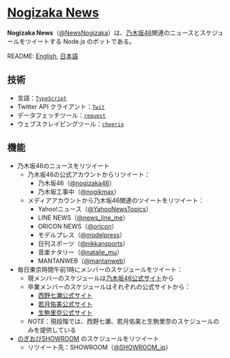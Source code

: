# [Nogizaka News](https://twitter.com/NewsNogizaka)

**Nogizaka News**（[@NewsNogizaka](https://twitter.com/NewsNogizaka)）は、[乃木坂46](https://ja.wikipedia.org/wiki/%E4%B9%83%E6%9C%A8%E5%9D%8246)関連のニュースとスケジュールをツイートする Node.js のボットである。

README: [English](https://github.com/shawnrivers/nogizaka-news/blob/master/README.md), [日本語](https://github.com/shawnrivers/nogizaka-news/blob/master/README.ja.md)

## 技術

- 言語：[`TypeScript`](https://www.typescriptlang.org/)
- Twitter API クライアント：[`Twit`](https://github.com/ttezel/twit)
- データフェッチツール：[`request`](https://github.com/request/request)
- ウェブスクレイピングツール：[`cheerio`](https://github.com/cheeriojs/cheerio)

## 機能

- 乃木坂46のニュースをリツイート
  - 乃木坂46の公式アカウントからリツイート：
    - 乃木坂46（[@nogizaka46](https://twitter.com/nogizaka46)）
    - 乃木坂工事中（[@nogikmax](https://twitter.com/nogikmax)）
  - メディアアカウントから乃木坂46関連のツイートをリツイート：
    - Yahoo!ニュース（[@YahooNewsTopics](https://twitter.com/YahooNewsTopics)）
    - LINE NEWS（[@news_line_me](https://twitter.com/news_line_me)）
    - ORICON NEWS（[@oricon](https://twitter.com/oricon)）
    - モデルプレス（[@modelpress](https://twitter.com/modelpress)）
    - 日刊スポーツ（[@nikkansports](https://twitter.com/nikkansports)）
    - 音楽ナタリー（[@natalie_mu](https://twitter.com/natalie_mu)）
    - MANTANWEB（[@mantanweb](https://twitter.com/mantanweb)）
- 毎日東京時間午前1時にメンバーのスケジュールをツイート：
  - 現メンバーのスケジュールは[乃木坂46公式サイト](http://www.nogizaka46.com/)から
  - 卒業メンバーのスケジュールはそれぞれの公式サイトから：
    - [西野七瀬公式サイト](https://nishinonanase.com/)
    - [若月佑美公式サイト](https://wakatsukiyumi.jp/)
    - [生駒里奈公式サイト](https://ikomarina.com/)
  - *NOTE*：現段階では、西野七瀬、若月佑美と生駒里奈のスケジュールのみを提供している
- [のぎおびSHOWROOM](https://www.showroom-live.com/campaign/nogizaka46_sr) のスケジュールをリツイート
  - リツイート先：SHOWROOM（[@SHOWROOM_jp](https://twitter.com/SHOWROOM_jp)）
